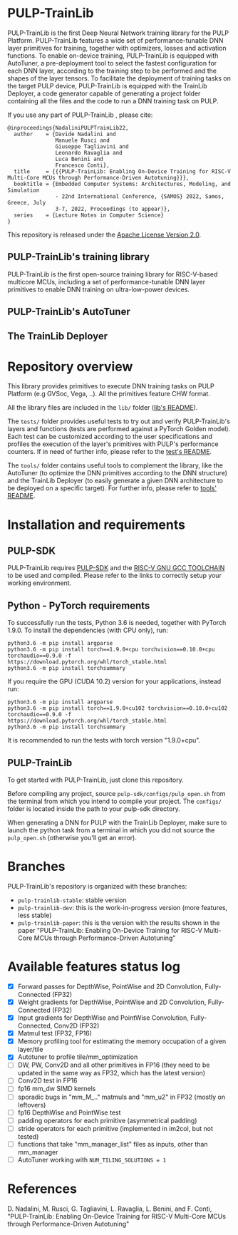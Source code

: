 # PULP-TrainLib

PULP-TrainLib is the first Deep Neural Network training library for the PULP Platform. PULP-TrainLib features a wide set of performance-tunable DNN layer primitives for training, together with optimizers, losses and activation functions.
To enable on-device training, PULP-TrainLib is equipped with AutoTuner, a pre-deployment tool to select the fastest configuration for each DNN layer, according to the training step to be performed and the shapes of the layer tensors.
To facilitate the deployment of training tasks on the target PULP device, PULP-TrainLib is equipped with the TrainLib Deployer, a code generator capable of generating a project folder containing all the files and the code to run a DNN training task on PULP.

If you use any part of PULP-TrainLib , please cite:
```
@inproceedings{NadaliniPULPTrainLib22,
  author    = {Davide Nadalini and 
               Manuele Rusci and
               Giuseppe Tagliavini and
               Leonardo Ravaglia and
               Luca Benini and
               Francesco Conti},
  title     = {{{PULP-TrainLib: Enabling On-Device Training for RISC-V Multi-Core MCUs through Performance-Driven Autotuning}}},
  booktitle = {Embedded Computer Systems: Architectures, Modeling, and Simulation
               - 22nd International Conference, {SAMOS} 2022, Samos, Greece, July
               3-7, 2022, Proceedings (to appear)},
  series    = {Lecture Notes in Computer Science}
}
```

This repository is released under the [Apache License Version 2.0](./LICENSE).

## PULP-TrainLib's training library

PULP-TrainLib is the first open-source training library for RISC-V-based multicore MCUs, including a set of performance-tunable DNN layer primitives to enable DNN training on ultra-low-power devices.


## PULP-TrainLib's AutoTuner

## The TrainLib Deployer



# Repository overview

This library provides primitives to execute DNN training tasks on PULP Platform (e.g GVSoc, Vega, ..). All the primitives feature CHW format.

All the library files are included in the `lib/` folder ([lib's README](lib/README.md)).

The `tests/` folder provides useful tests to try out and verify PULP-TrainLib's layers and functions (tests are performed against a PyTorch Golden model).
Each test can be customized according to the user specifications and profiles the execution of the layer's primitives with PULP's performance counters. 
If in need of further info, please refer to the [test's README](tests/README.md).

The `tools/` folder contains useful tools to complement the library, like the AutoTuner (to optimize the DNN primitives according to the DNN structure) 
and the TrainLib Deployer (to easily generate a given DNN architecture to be deployed on a specific target). For further info, please refer to [tools' README](tools/README.md).



# Installation and requirements

## PULP-SDK

PULP-TrainLib requires [PULP-SDK](https://github.com/pulp-platform/pulp-sdk) and the [RISC-V GNU GCC TOOLCHAIN](https://github.com/pulp-platform/pulp-riscv-gnu-toolchain) to be used and compiled.
Please refer to the links to correctly setup your working environment.

## Python - PyTorch requirements

To successfully run the tests, Python 3.6 is needed, together with PyTorch 1.9.0. To install the dependencies (with CPU only), run:

```
python3.6 -m pip install argparse 
python3.6 -m pip install torch==1.9.0+cpu torchvision==0.10.0+cpu torchaudio==0.9.0 -f https://download.pytorch.org/whl/torch_stable.html
python3.6 -m pip install torchsummary
```

If you require the GPU (CUDA 10.2) version for your applications, instead run:

```
python3.6 -m pip install argparse 
python3.6 -m pip install torch==1.9.0+cu102 torchvision==0.10.0+cu102 torchaudio==0.9.0 -f https://download.pytorch.org/whl/torch_stable.html
python3.6 -m pip install torchsummary
```

It is recommended to run the tests with torch version "1.9.0+cpu".

## PULP-TrainLib

To get started with PULP-TrainLib, just clone this repository.

Before compiling any project, source `pulp-sdk/configs/pulp_open.sh` from the terminal from which you intend to compile your project. 
The `configs/` folder is located inside the path to your pulp-sdk directory.

When generating a DNN for PULP with the TrainLib Deployer, make sure to launch the python task from a terminal in which you did not source the `pulp_open.sh` (otherwise you'll get an error).



# Branches

PULP-TrainLib's repository is organized with these branches:
- `pulp-trainlib-stable`: stable version 
- `pulp-trainlib-dev`: this is the work-in-progress version (more features, less stable)
- `pulp-trainlib-paper`: this is the version with the results shown in the paper "PULP-TrainLib: Enabling On-Device Training for RISC-V Multi-Core MCUs through Performance-Driven Autotuning"



# Available features status log
- [x] Forward passes for DepthWise, PointWise and 2D Convolution, Fully-Connected (FP32)
- [x] Weight gradients for DepthWise, PointWise and 2D Convolution, Fully-Connected (FP32)
- [x] Input gradients for DepthWise and PointWise Convolution, Fully-Connected, Conv2D (FP32)
- [x] Matmul test (FP32, FP16)
- [x] Memory profiling tool for estimating the memory occupation of a given layer/tile
- [x] Autotuner to profile tile/mm_optimization
- [ ] DW, PW, Conv2D and all other primitives in FP16 (they need to be updated in the same way as FP32, which has the latest version)
- [ ] Conv2D test in FP16
- [ ] fp16 mm_dw SIMD kernels
- [ ] sporadic bugs in "mm_M_.." matmuls and "mm_u2" in FP32 (mostly on leftovers)
- [ ] fp16 DepthWise and PointWise test
- [ ] padding operators for each primitive (asymmetrical padding)
- [ ] stride operators for each primitive (implemented in im2col, but not tested)
- [ ] functions that take "mm_manager_list" files as inputs, other than mm_manager
- [ ] AutoTuner working with `NUM_TILING_SOLUTIONS = 1`

# References

D. Nadalini, M. Rusci, G. Tagliavini, L. Ravaglia, L. Benini, and F. Conti, "PULP-TrainLib: Enabling On-Device Training for RISC-V Multi-Core MCUs through Performance-Driven Autotuning"
